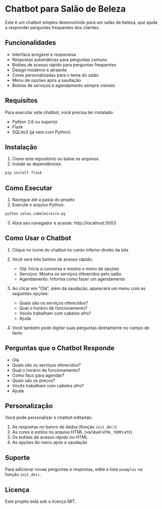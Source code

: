 # Chatbot para Salão de Beleza

Este é um chatbot simples desenvolvido para um salão de beleza, que ajuda a responder perguntas frequentes dos clientes.

## Funcionalidades

- Interface amigável e responsiva
- Respostas automáticas para perguntas comuns
- Botões de acesso rápido para perguntas frequentes
- Design moderno e atraente
- Cores personalizadas para o tema do salão
- Menu de opções após a saudação
- Botões de serviços e agendamento sempre visíveis

## Requisitos

Para executar este chatbot, você precisa ter instalado:

- Python 3.6 ou superior
- Flask
- SQLite3 (já vem com Python)

## Instalação

1. Clone este repositório ou baixe os arquivos
2. Instale as dependências:
```bash
pip install flask
```

## Como Executar

1. Navegue até a pasta do projeto
2. Execute o arquivo Python:
```bash
python salao_cabeleireiro.py
```
3. Abra seu navegador e acesse: http://localhost:5003

## Como Usar o Chatbot

1. Clique no ícone do chatbot no canto inferior direito da tela
2. Você verá três botões de acesso rápido:
   - Olá: Inicia a conversa e mostra o menu de opções
   - Serviços: Mostra os serviços oferecidos pelo salão
   - Agendamento: Informa como fazer um agendamento

3. Ao clicar em "Olá", além da saudação, aparecerá um menu com as seguintes opções:
   - Quais são os serviços oferecidos?
   - Qual o horário de funcionamento?
   - Vocês trabalham com cabelos afro?
   - Ajuda

4. Você também pode digitar suas perguntas diretamente no campo de texto

## Perguntas que o Chatbot Responde

- Olá
- Quais são os serviços oferecidos?
- Qual o horário de funcionamento?
- Como faço para agendar?
- Quais são os preços?
- Vocês trabalham com cabelos afro?
- Ajuda

## Personalização

Você pode personalizar o chatbot editando:

1. As respostas no banco de dados (função `init_db()`)
2. As cores e estilos no arquivo HTML (variável `HTML_TEMPLATE`)
3. Os botões de acesso rápido no HTML
4. As opções do menu após a saudação

## Suporte

Para adicionar novas perguntas e respostas, edite a lista `exemplos` na função `init_db()`.

## Licença

Este projeto está sob a licença MIT. 